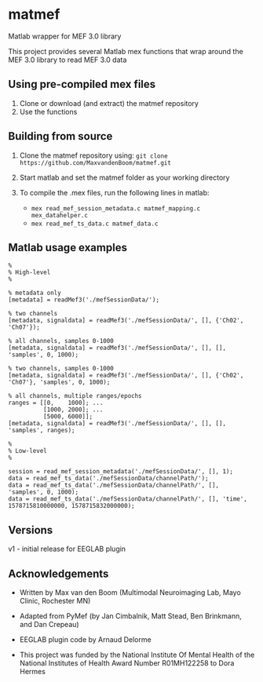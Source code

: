 # matmef
Matlab wrapper for MEF 3.0 library

This project provides several Matlab mex functions that wrap around the MEF 3.0 library to read MEF 3.0 data

## Using pre-compiled mex files
1. Clone or download (and extract) the matmef repository
2. Use the functions

## Building from source
1. Clone the matmef repository using: `git clone https://github.com/MaxvandenBoom/matmef.git`
2. Start matlab and set the matmef folder as your working directory
3. To compile the .mex files, run the following lines in matlab:

   - `mex read_mef_session_metadata.c matmef_mapping.c mex_datahelper.c`
   - `mex read_mef_ts_data.c matmef_data.c`

## Matlab usage examples
```
%  
% High-level  
%  

% metadata only  
[metadata] = readMef3('./mefSessionData/');

% two channels  
[metadata, signaldata] = readMef3('./mefSessionData/', [], {'Ch02', 'Ch07'});  

% all channels, samples 0-1000  
[metadata, signaldata] = readMef3('./mefSessionData/', [], [], 'samples', 0, 1000);  

% two channels, samples 0-1000  
[metadata, signaldata] = readMef3('./mefSessionData/', [], {'Ch02', 'Ch07'}, 'samples', 0, 1000);  

% all channels, multiple ranges/epochs
ranges = [[0,    1000]; ...
          [1000, 2000]; ...
          [5000, 6000]];
[metadata, signaldata] = readMef3('./mefSessionData/', [], [], 'samples', ranges);
```


```
%  
% Low-level  
%  
  
session = read_mef_session_metadata('./mefSessionData/', [], 1);  
data = read_mef_ts_data('./mefSessionData/channelPath/');  
data = read_mef_ts_data('./mefSessionData/channelPath/', [], 'samples', 0, 1000);  
data = read_mef_ts_data('./mefSessionData/channelPath/', [], 'time', 1578715810000000, 1578715832000000);  
```

## Versions
v1 - initial release for EEGLAB plugin

## Acknowledgements

- Written by Max van den Boom (Multimodal Neuroimaging Lab, Mayo Clinic, Rochester MN)
- Adapted from PyMef (by Jan Cimbalnik, Matt Stead, Ben Brinkmann, and Dan Crepeau)
- EEGLAB plugin code by Arnaud Delorme

- This project was funded by the National Institute Of Mental Health of the National Institutes of Health Award Number R01MH122258 to Dora Hermes
